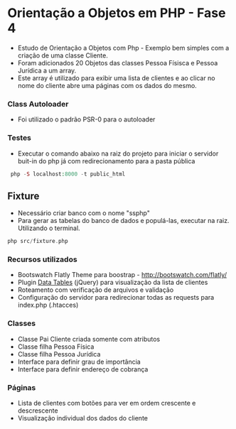 # Orientação a Objetos em PHP - Fase 4

* Estudo de Orientação a Objetos com Php - Exemplo bem simples com a criação de uma classe Cliente.
* Foram adicionados 20 Objetos das classes Pessoa Físisca e Pessoa Jurídica a um array.
* Este array é utilizado para exibir uma lista de clientes e ao clicar no nome do cliente abre uma páginas com os dados do mesmo.

### Class Autoloader
* Foi utilizado o padrão PSR-0 para o autoloader

### Testes
* Executar o comando abaixo na raiz do projeto para iniciar o servidor buit-in do php já com redirecionamento para a pasta pública
```php
 php -S localhost:8000 -t public_html 
```
## Fixture
* Necessário criar banco com o nome "ssphp"
* Para gerar as tabelas do banco de dados e populá-las, executar na raiz. Utilizando o terminal.
```php
php src/fixture.php
```

### Recursos utilizados
* Bootswatch Flatly Theme para boostrap - http://bootswatch.com/flatly/
* Plugin [Data Tables](http://www.datatables.net/) (jQuery) para visualização da lista de clientes
* Roteamento com verificação de arquivos e validação
* Configuração do servidor para redirecionar todas as requests para index.php (.htacces)

### Classes
* Classe Pai Cliente criada somente com atributos
* Classe filha Pessoa Física
* Classe filha Pessoa Jurídica
* Interface para definir grau de importância
* Interface para definir endereço de cobrança

### Páginas
* Lista de clientes com botões para ver em ordem crescente e descrescente
* Visualização individual dos dados do cliente
